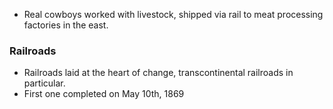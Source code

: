 - Real cowboys worked with livestock, shipped via rail to meat processing factories in the east.

### Railroads
- Railroads laid at the heart of change, transcontinental railroads in particular.
- First one completed on May 10th, 1869